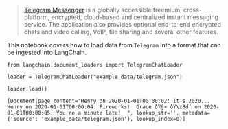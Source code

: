

> 
> [Telegram Messenger](https://web.telegram.org/a/) is a globally accessible freemium, cross-platform, encrypted, cloud-based and centralized instant messaging service. The application also provides optional end-to-end encrypted chats and video calling, VoIP, file sharing and several other features.
> 
> 
> 

This notebook covers how to load data from `Telegram` into a format that can be ingested into LangChain.

```
from langchain.document_loaders import TelegramChatLoader

```

```
loader = TelegramChatLoader("example_data/telegram.json")

```

```
loader.load()

```

```
[Document(page_content="Henry on 2020-01-01T00:00:02: It's 2020...  Henry on 2020-01-01T00:00:04: Fireworks!  Grace ðŸ§¤ ðŸ\x8d’ on 2020-01-01T00:00:05: You're a minute late!  ", lookup_str='', metadata={'source': 'example_data/telegram.json'}, lookup_index=0)]

```


